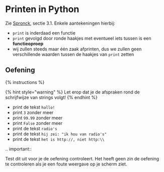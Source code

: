 # Printen in Python
Zie [Spronck](http://www.spronck.net/pythonbook/pythonboek.pdf), sectie 3.1. Enkele aantekeningen hierbij:

- `print` is inderdaad een functie
- `print` gevolgd door ronde haakjes met eventueel iets tussen is een **functieoproep**
- wij zullen steeds maar één zaak afprinten, dus we zullen geen verschillende waarden tussen de haakjes van `print` zetten

## Oefening
{% instructions %}

{% hint style="warning" %}
Let erop dat je de afspraken rond de schrijfwijze van strings volgt!
{% endhint %}

- print de tekst `hallo!`
- print `3` zonder meer
- print `99.99` zonder meer
- print `False` zonder meer
- print de tekst `radio's`
- print de tekst `hij zei: "ik hou van radio's"`
- print de tekst `het is http://, niet http:\\`

.. important::

   Test dit uit voor je de oefening controleert. Het heeft geen zin de oefening te controleren als je een foute weergave op je scherm ziet.
